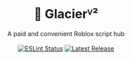 <h1 align="center">🧊 Glacierⱽ² </h1>
<div align="center">A paid and convenient Roblox script hub</div>
<br>
<div align="center">
	<a href="https://github.com/richie0866/orca/actions"><img src="https://github.com/richie0866/orca/actions/workflows/eslint.yaml/badge.svg" alt="ESLint Status" /></a>
	<a href="https://github.com/richie0866/orca/releases/latest"><img src="https://img.shields.io/github/v/release/richie0866/orca?include_prereleases" alt="Latest Release" /></a>
</div>
<div>&nbsp;</div>
